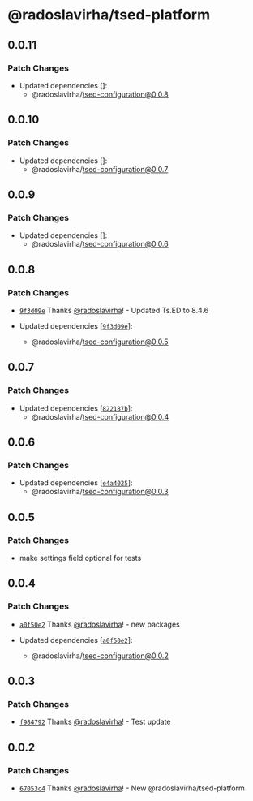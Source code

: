 # @radoslavirha/tsed-platform

## 0.0.11

### Patch Changes

- Updated dependencies []:
  - @radoslavirha/tsed-configuration@0.0.8

## 0.0.10

### Patch Changes

- Updated dependencies []:
  - @radoslavirha/tsed-configuration@0.0.7

## 0.0.9

### Patch Changes

- Updated dependencies []:
  - @radoslavirha/tsed-configuration@0.0.6

## 0.0.8

### Patch Changes

- [`9f3d09e`](https://github.com/radoslavirha/toolkit-hub/commit/9f3d09ef5b962331999fa469bc99b385b001d3d6) Thanks [@radoslavirha](https://github.com/radoslavirha)! - Updated Ts.ED to 8.4.6

- Updated dependencies [[`9f3d09e`](https://github.com/radoslavirha/toolkit-hub/commit/9f3d09ef5b962331999fa469bc99b385b001d3d6)]:
  - @radoslavirha/tsed-configuration@0.0.5

## 0.0.7

### Patch Changes

- Updated dependencies [[`822187b`](https://github.com/radoslavirha/toolkit-hub/commit/822187badf3cdd0a7e1881a0ac4514006b530d3f)]:
  - @radoslavirha/tsed-configuration@0.0.4

## 0.0.6

### Patch Changes

- Updated dependencies [[`e4a4025`](https://github.com/radoslavirha/toolkit-hub/commit/e4a4025ff0837da3fa0d27014127eba44304952f)]:
  - @radoslavirha/tsed-configuration@0.0.3

## 0.0.5

### Patch Changes

- make settings field optional for tests

## 0.0.4

### Patch Changes

- [`a0f50e2`](https://github.com/radoslavirha/toolkit-hub/commit/a0f50e2a6505aabda26153b5e2f11d623fbb5952) Thanks [@radoslavirha](https://github.com/radoslavirha)! - new packages

- Updated dependencies [[`a0f50e2`](https://github.com/radoslavirha/toolkit-hub/commit/a0f50e2a6505aabda26153b5e2f11d623fbb5952)]:
  - @radoslavirha/tsed-configuration@0.0.2

## 0.0.3

### Patch Changes

- [`f984792`](https://github.com/radoslavirha/toolkit-hub/commit/f9847928c3aa736324142bf489971ef82aeb6b7d) Thanks [@radoslavirha](https://github.com/radoslavirha)! - Test update

## 0.0.2

### Patch Changes

- [`67053c4`](https://github.com/radoslavirha/toolkit-hub/commit/67053c4190fb5e6a7f42d9c36b10011225dc294c) Thanks [@radoslavirha](https://github.com/radoslavirha)! - New @radoslavirha/tsed-platform
